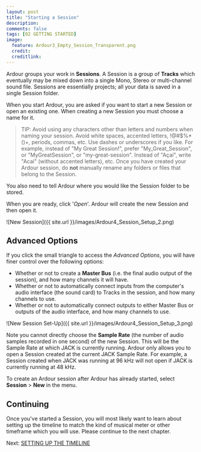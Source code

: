 ```yaml
---
layout: post
title: "Starting a Session"
description:
comments: false 
tags: [02 GETTING STARTED]
image:
  feature: Ardour3_Empty_Session_Transparent.png
  credit:  
  creditlink:  
---
```


Ardour groups your work in **Sessions**. A Session is a group of
**Tracks** which eventually may be mixed down into a single Mono, Stereo
or multi-channel sound file. Sessions are essentially projects; all your
data is saved in a single Session folder.

When you start Ardour, you are asked if you want to start a new Session
or open an existing one. When creating a new Session you must choose a
name for it.

> TIP: Avoid using any characters other than letters and numbers when naming your session. Avoid white spaces, accented letters, !@#$%*()+, periods, commas, etc. Use dashes or underscores if you like. For example, instead of "My Great Session!", prefer "My_Great_Session", or "MyGreatSession", or "my-great-session". Instead of "Açaí", write "Acai" (without accented letters), etc. Once you have created your Ardour session, do **not** manually rename any folders or files that belong to the Session.

You also need to tell Ardour where you would like the
Session folder to be stored.

When you are ready, click '*Open*'. Ardour
will create the new Session and then open it.

![New Session]({{ site.url }}/images/Ardour4_Session_Setup_2.png)

Advanced Options
----------------

If you click the small triangle to access the *Advanced Options*, you
will have finer control over the following options:

-   Whether or not to create a **Master Bus** (i.e. the final audio
    output of the session), and how many channels it will have.
-   Whether or not to automatically connect inputs from the computer's
    audio interface (the sound card) to Tracks in the session, and how
    many channels to use.
-   Whether or not to automatically connect outputs to either Master Bus
    or outputs of the audio interface, and how many channels to use. 

![New Session Set-Up]({{ site.url }}/images/Ardour4_Session_Setup_3.png) 

Note you cannot directly choose the **Sample Rate** (the number of audio
samples recorded in one second) of the new Session. This will be the
Sample Rate at which JACK is currently running. Ardour only allows you
to open a Session created at the current JACK Sample Rate. For example,
a Session created when JACK was running at 96 kHz will not open if JACK
is currently running at 48 kHz.

To create an Ardour session after Ardour has already started, select
**Session** > **New** in the menu.

Continuing
----------

Once you've started a Session, you will most likely want to learn about
setting up the timeline to match the kind of musical meter or other
timeframe which you will use. Please continue to the next chapter. 

Next: [SETTING UP THE TIMELINE](../setting-up-the-timeline)
